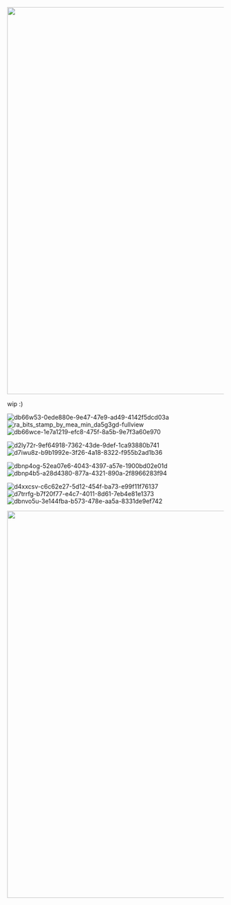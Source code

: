 
<img src='https://github.com/crunchypeanutt/crunchypeanutt/assets/168962615/889f5f53-0ae3-4ccb-9ac2-5278744022f4' width="900">

wip :)

![db66w53-0ede880e-9e47-47e9-ad49-4142f5dcd03a](https://github.com/crunchypeanutt/crunchypeanutt/assets/168962615/3d344b09-fccb-46c0-8c17-6a3b3e17486a)
![ra_bits_stamp_by_mea_min_da5g3gd-fullview](https://github.com/crunchypeanutt/crunchypeanutt/assets/168962615/075ba115-0a65-4a77-9837-6f4216f73223)
![db66wce-1e7a1219-efc8-475f-8a5b-9e7f3a60e970](https://github.com/crunchypeanutt/crunchypeanutt/assets/168962615/c8459a01-7ab3-4310-a37b-43cf488b643b)



![d2ly72r-9ef64918-7362-43de-9def-1ca93880b741](https://github.com/crunchypeanutt/crunchypeanutt/assets/168962615/862bc255-9cf3-4939-9da0-1d15615bcd5d)
![d7iwu8z-b9b1992e-3f26-4a18-8322-f955b2ad1b36](https://github.com/crunchypeanutt/crunchypeanutt/assets/168962615/b76edd69-9bcc-42c8-af67-bf218023b609)



![dbnp4og-52ea07e6-4043-4397-a57e-1900bd02e01d](https://github.com/crunchypeanutt/crunchypeanutt/assets/168962615/955609b8-104d-4140-8f5c-1cdf4b31ceb5)
![dbnp4b5-a28d4380-877a-4321-890a-2f8966283f94](https://github.com/crunchypeanutt/crunchypeanutt/assets/168962615/94e8f148-0767-468c-a2c9-c22558bf8ba0)



![d4xxcsv-c6c62e27-5d12-454f-ba73-e99f11f76137](https://github.com/crunchypeanutt/crunchypeanutt/assets/168962615/d0aeba4a-c97f-4389-9008-09d08a566f0a)
![d7trrfg-b7f20f77-e4c7-4011-8d61-7eb4e81e1373](https://github.com/crunchypeanutt/crunchypeanutt/assets/168962615/403bec54-7fb0-49b9-a3e7-8a71f84a2d33)
![dbnvo5u-3e144fba-b573-478e-aa5a-8331de9ef742](https://github.com/crunchypeanutt/crunchypeanutt/assets/168962615/cf450f92-f7bd-4c51-adb0-fc8bf04e97b1)

<img src='https://github.com/crunchypeanutt/crunchypeanutt/assets/168962615/889f5f53-0ae3-4ccb-9ac2-5278744022f4' width="900">

<!--
**crunchypeanutt/crunchypeanutt** is a ✨ _special_ ✨ repository because its `README.md` (this file) appears on your GitHub profile.

Here are some ideas to get you started:

- 🔭 I’m currently working on ...
- 🌱 I’m currently learning ...
- 👯 I’m looking to collaborate on ...
- 🤔 I’m looking for help with ...
- 💬 Ask me about ...
- 📫 How to reach me: ...
- 😄 Pronouns: ...
- ⚡ Fun fact: ...
-->
